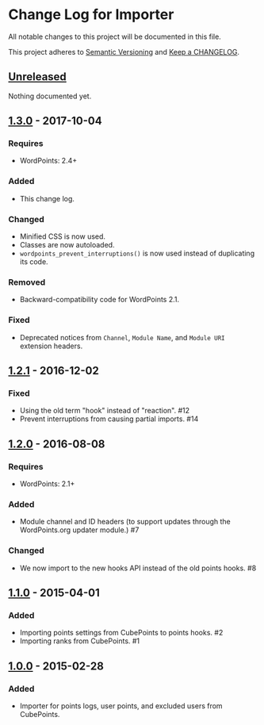 # Change Log for Importer

All notable changes to this project will be documented in this file.

This project adheres to [Semantic Versioning](http://semver.org/) and [Keep a CHANGELOG](http://keepachangelog.com/).

## [Unreleased]

Nothing documented yet.

## [1.3.0] - 2017-10-04

### Requires

- WordPoints: 2.4+

### Added

- This change log.

### Changed

- Minified CSS is now used.
- Classes are now autoloaded.
- `wordpoints_prevent_interruptions()` is now used instead of duplicating its code.

### Removed

- Backward-compatibility code for WordPoints 2.1.

### Fixed

- Deprecated notices from `Channel`, `Module Name`, and `Module URI` extension headers.

## [1.2.1] - 2016-12-02

### Fixed

- Using the old term "hook" instead of "reaction". #12
- Prevent interruptions from causing partial imports. #14

## [1.2.0] - 2016-08-08

### Requires

- WordPoints: 2.1+

### Added

- Module channel and ID headers (to support updates through the WordPoints.org updater module.) #7

### Changed

- We now import to the new hooks API instead of the old points hooks. #8

## [1.1.0] - 2015-04-01

### Added

- Importing points settings from CubePoints to points hooks. #2
- Importing ranks from CubePoints. #1

## [1.0.0] - 2015-02-28

### Added

- Importer for points logs, user points, and excluded users from CubePoints.

[unreleased]: https://github.com/WordPoints/importer/compare/master...HEAD
[1.3.0]: https://github.com/WordPoints/importer/compare/1.2.1...1.3.0
[1.2.1]: https://github.com/WordPoints/importer/compare/1.2.0...1.2.1
[1.2.0]: https://github.com/WordPoints/importer/compare/1.1.0...1.2.0
[1.1.0]: https://github.com/WordPoints/importer/compare/1.0.0...1.1.0
[1.0.0]: https://github.com/WordPoints/importer/compare/...1.0.0
